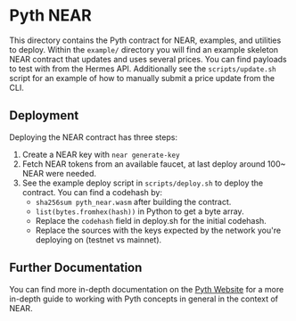 # Pyth NEAR

This directory contains the Pyth contract for NEAR, examples, and utilities to deploy. Within the `example/`
directory you will find an example skeleton NEAR contract that updates and uses several prices. You can find
payloads to test with from the Hermes API. Additionally see the `scripts/update.sh` script for an example
of how to manually submit a price update from the CLI.

## Deployment

Deploying the NEAR contract has three steps:

1. Create a NEAR key with `near generate-key`
2. Fetch NEAR tokens from an available faucet, at last deploy around 100~ NEAR were needed.
3. See the example deploy script in `scripts/deploy.sh` to deploy the contract. You can find a codehash by:
   - `sha256sum pyth_near.wasm` after building the contract.
   - `list(bytes.fromhex(hash))` in Python to get a byte array.
   - Replace the `codehash` field in deploy.sh for the initial codehash.
   - Replace the sources with the keys expected by the network you're deploying on (testnet vs mainnet).

## Further Documentation

You can find more in-depth documentation on the [Pyth Website][pyth website] for a more in-depth guide to
working with Pyth concepts in general in the context of NEAR.

[pyth website]: https://docs.pyth.network/documentation/pythnet-price-feeds/near
